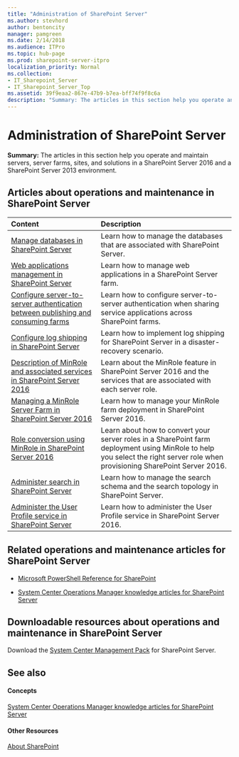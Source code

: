 ```yaml
---
title: "Administration of SharePoint Server"
ms.author: stevhord
author: bentoncity
manager: pamgreen
ms.date: 2/14/2018
ms.audience: ITPro
ms.topic: hub-page
ms.prod: sharepoint-server-itpro
localization_priority: Normal
ms.collection:
- IT_Sharepoint_Server
- IT_Sharepoint_Server_Top
ms.assetid: 39f9eaa2-867e-47b9-b7ea-bff74f9f8c6a
description: "Summary: The articles in this section help you operate and maintain servers, server farms, sites, and solutions in a SharePoint Server 2016 and a SharePoint Server 2013 environment."
---
```


# Administration of SharePoint Server

 **Summary:** The articles in this section help you operate and maintain servers, server farms, sites, and solutions in a SharePoint Server 2016 and a SharePoint Server 2013 environment. 
  
  
## Articles about operations and maintenance in SharePoint Server

|**Content**|**Description**|
|:-----|:-----|
|[Manage databases in SharePoint Server](database-management.md) <br/> |Learn how to manage the databases that are associated with SharePoint Server.  <br/> |
|[Web applications management in SharePoint Server](web-applications-management.md) <br/> |Learn how to manage web applications in a SharePoint Server farm.  <br/> |
|[Configure server-to-server authentication between publishing and consuming farms](configure-server-to-server-authentication-in-sharepoint.md) <br/> |Learn how to configure server-to-server authentication when sharing service applications across SharePoint farms.  <br/> |
|[Configure log shipping in SharePoint Server](configure-log-shipping.md) <br/> |Learn how to implement log shipping for SharePoint Server in a disaster-recovery scenario.  <br/> |
|[Description of MinRole and associated services in SharePoint Server 2016](description-of-minrole-and-associated-services-in-sharepoint-server-2016.md) <br/> |Learn about the MinRole feature in SharePoint Server 2016 and the services that are associated with each server role.  <br/> |
|[Managing a MinRole Server Farm in SharePoint Server 2016](managing-a-minrole-server-farm-in-sharepoint-server-2016.md) <br/> |Learn how to manage your MinRole farm deployment in SharePoint Server 2016.  <br/> |
|[Role conversion using MinRole in SharePoint Server 2016](role-conversion-using-minrole-in-sharepoint-server-2016.md) <br/> |Learn about how to convert your server roles in a SharePoint farm deployment using MinRole to help you select the right server role when provisioning SharePoint Server 2016.  <br/> |
|[Administer search in SharePoint Server](../search/search-administration.md) <br/> |Learn how to manage the search schema and the search topology in SharePoint Server.  <br/> |
|[Administer the User Profile service in SharePoint Server](user-profile-service-administration.md) <br/> |Learn how to administer the User Profile service in SharePoint Server 2016.  <br/> |
   
## Related operations and maintenance articles for SharePoint Server

- [Microsoft PowerShell Reference for SharePoint](https://docs.microsoft.com/en-us/powershell/sharepoint/?view=sharepoint-ps)
    
- [System Center Operations Manager knowledge articles for SharePoint Server](../technical-reference/system-center-operations-manager-knowledge-articles.md)
    
## Downloadable resources about operations and maintenance in SharePoint Server

Download the [System Center Management Pack](http://go.microsoft.com/fwlink/?LinkID=746863&amp;clcid=0x409) for SharePoint Server. 
  
## See also

#### Concepts

[System Center Operations Manager knowledge articles for SharePoint Server](../technical-reference/system-center-operations-manager-knowledge-articles.md)
#### Other Resources

[About SharePoint](https://dev.office.com/sharepoint)

